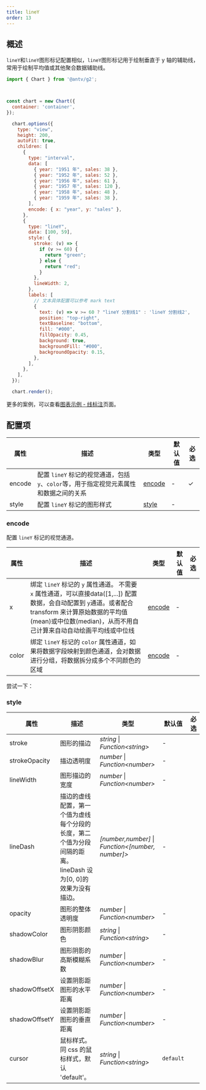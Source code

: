```yaml
---
title: lineY
order: 13
---
```


## 概述

`lineY`和`lineY`图形标记配置相似，`lineY`图形标记用于绘制垂直于 y 轴的辅助线，常用于绘制平均值或其他聚合数据辅助线。

```js | ob { autoMount: true }
import { Chart } from '@antv/g2';



const chart = new Chart({
  container: 'container',
});

  chart.options({
    type: "view",
    height: 200,
    autoFit: true,
    children: [
      {
        type: "interval",
        data: [
          { year: "1951 年", sales: 38 },
          { year: "1952 年", sales: 52 },
          { year: "1956 年", sales: 61 },
          { year: "1957 年", sales: 120 },
          { year: "1958 年", sales: 48 },
          { year: "1959 年", sales: 38 },
        ],
        encode: { x: "year", y: "sales" },
      },
      {
        type: "lineY",
        data: [100, 59],
        style: {
          stroke: (v) => {
            if (v >= 60) {
              return "green";
            } else {
              return "red";
            }
          },
          lineWidth: 2,
        },
        labels: [
          // 文本具体配置可以参考 mark text
          {
            text: (v) => v >= 60 ? "lineY 分割线1" : 'lineY 分割线2',
            position: "top-right",
            textBaseline: "bottom",
            fill: "#000",
            fillOpacity: 0.45,
            background: true,
            backgroundFill: "#000",
            backgroundOpacity: 0.15,
          },
        ],
      },
    ],
  });

  chart.render();
```

更多的案例，可以查看[图表示例 - 线标注](/examples#annotation-line)页面。

## 配置项

| 属性       | 描述                                                                                               | 类型                      | 默认值                 | 必选 |
| ---------- | -------------------------------------------------------------------------------------------------- | ------------------------- | ---------------------- | ---- |
| encode     | 配置 `lineY` 标记的视觉通道，包括`y`、`color`等，用于指定视觉元素属性和数据之间的关系 | [encode](#encode)         | -                      | ✓    |
| style      | 配置 `lineY` 标记的图形样式                                                                         | [style](#style)           | -                      |      |

### encode

配置 `lineY` 标记的视觉通道。

| 属性  | 描述                                                                                                                                        | 类型                          | 默认值 | 必选 |
| ----- | ------------------------------------------------------------------------------------------------------------------------------------------- | ----------------------------- | ------ | ---- |
| x     | 绑定 `lineY` 标记的 `y` 属性通道。 不需要 `x` 属性通道，可以直接data([1,...]) 配置数据，会自动配置到 `y`通道。或者配合 transform 来计算原始数据的平均值(mean)或中位数(median)，从而不用自己计算来自动自动绘画平均线或中位线                                            | [encode](/manual/core/encode) | -      |     |
| color | 绑定 `lineY` 标记的 `color` 属性通道，如果将数据字段映射到颜色通道，会对数据进行分组，将数据拆分成多个不同颜色的区域 | [encode](/manual/core/encode) | -      |      |

尝试一下：

<Playground path="style/annotation/line/demo/interval-mean-line.ts" rid="lineY-mean"></playground>

### style

| 属性           | 描述                                                                                                          | 类型                                              | 默认值                         | 必选  |
| -------------- | ------------------------------------------------------------------------------------------------------------- | ------------------------------------------------- | ------------------------------ |-------|
| stroke         | 图形的描边                                                                                                    | _string_ \| _Function\<string\>_                    | -                              |       |
| strokeOpacity  | 描边透明度                                                                                                    | _number_ \| _Function\<number\>_                    | -                              |       |
| lineWidth      | 图形描边的宽度                                                                                                | _number_ \| _Function\<number\>_                    | -                              |       |
| lineDash       | 描边的虚线配置，第一个值为虚线每个分段的长度，第二个值为分段间隔的距离。lineDash 设为[0, 0]的效果为没有描边。 | _[number,number]_ \| _Function\<[number, number]\>_ | -                              |       |
| opacity        | 图形的整体透明度                                                                                              | _number_ \| _Function\<number\>_                    | -                              |       |
| shadowColor    | 图形阴影颜色                                                                                                  | _string_ \| _Function\<string\>_                    | -                              |       |
| shadowBlur     | 图形阴影的高斯模糊系数                                                                                        | _number_ \| _Function\<number\>_                    | -                              |       |
| shadowOffsetX  | 设置阴影距图形的水平距离                                                                                      | _number_ \| _Function\<number\>_                    | -                              |       |
| shadowOffsetY  | 设置阴影距图形的垂直距离                                                                                      | _number_ \| _Function\<number\>_                    | -                              |       |
| cursor         | 鼠标样式。同 css 的鼠标样式，默认 'default'。                                                                 | _string_ \| _Function\<string\>_                    | `default`                      |       |
